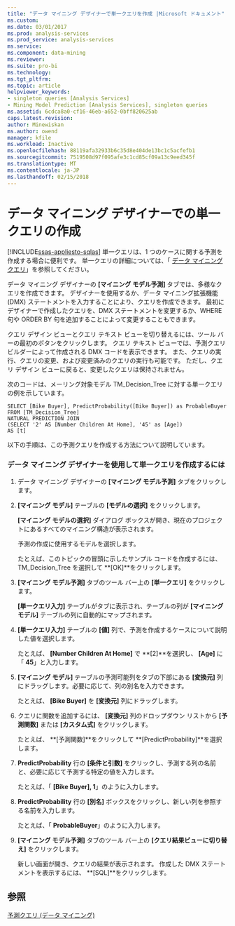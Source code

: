 ```yaml
---
title: "データ マイニング デザイナーで単一クエリを作成 |Microsoft ドキュメント"
ms.custom: 
ms.date: 03/01/2017
ms.prod: analysis-services
ms.prod_service: analysis-services
ms.service: 
ms.component: data-mining
ms.reviewer: 
ms.suite: pro-bi
ms.technology: 
ms.tgt_pltfrm: 
ms.topic: article
helpviewer_keywords:
- singleton queries [Analysis Services]
- Mining Model Prediction [Analysis Services], singleton queries
ms.assetid: 6cdca8a0-cf16-46eb-a652-0bff820625ab
caps.latest.revision: 
author: Minewiskan
ms.author: owend
manager: kfile
ms.workload: Inactive
ms.openlocfilehash: 88119afa32933b6c35d8e404de13bc1c5acfefb1
ms.sourcegitcommit: 7519508d97f095afe3c1cd85cf09a13c9eed345f
ms.translationtype: MT
ms.contentlocale: ja-JP
ms.lasthandoff: 02/15/2018
---
```

# <a name="create-a-singleton-query-in-the-data-mining-designer"></a>データ マイニング デザイナーでの単一クエリの作成
[!INCLUDE[ssas-appliesto-sqlas](../../includes/ssas-appliesto-sqlas.md)]
単一クエリは、1 つのケースに関する予測を作成する場合に便利です。 単一クエリの詳細については、「 [データ マイニング クエリ](../../analysis-services/data-mining/data-mining-queries.md)」を参照してください。  
  
 データ マイニング デザイナーの **[マイニング モデル予測]** タブでは、多様なクエリを作成できます。 デザイナーを使用するか、データ マイニング拡張機能 (DMX) ステートメントを入力することにより、クエリを作成できます。 最初にデザイナーで作成したクエリを、DMX ステートメントを変更するか、WHERE 句や ORDER BY 句を追加することによって変更することもできます。  
  
 クエリ デザイン ビューとクエリ テキスト ビューを切り替えるには、ツール バーの最初のボタンをクリックします。 クエリ テキスト ビューでは、予測クエリ ビルダーによって作成される DMX コードを表示できます。 また、クエリの実行、クエリの変更、および変更済みのクエリの実行も可能です。 ただし、クエリ デザイン ビューに戻ると、変更したクエリは保持されません。  
  
 次のコードは、メーリング対象モデル TM_Decision_Tree に対する単一クエリの例を示しています。  
  
```  
SELECT [Bike Buyer], PredictProbability([Bike Buyer]) as ProbableBuyer  
FROM [TM_Decision_Tree]  
NATURAL PREDICTION JOIN  
(SELECT '2' AS [Number Children At Home], '45' as [Age])  
AS [t]  
```  
  
 以下の手順は、この予測クエリを作成する方法について説明しています。  
  
### <a name="to-create-a-singleton-query-by-using-the-data-mining-designer"></a>データ マイニング デザイナーを使用して単一クエリを作成するには  
  
1.  データ マイニング デザイナーの **[マイニング モデル予測]** タブをクリックします。  
  
2.  **[マイニング モデル]** テーブルの **[モデルの選択]** をクリックします。  
  
     **[マイニング モデルの選択]** ダイアログ ボックスが開き、現在のプロジェクトにあるすべてのマイニング構造が表示されます。  
  
     予測の作成に使用するモデルを選択します。  
  
     たとえば、このトピックの冒頭に示したサンプル コードを作成するには、TM_Decision_Tree を選択して **[OK]**をクリックします。  
  
3.  **[マイニング モデル予測]** タブのツール バー上の **[単一クエリ]** をクリックします。  
  
     **[単一クエリ入力]** テーブルがタブに表示され、テーブルの列が **[マイニング モデル]** テーブルの列に自動的にマップされます。  
  
4.  **[単一クエリ入力]** テーブルの **[値]** 列で、予測を作成するケースについて説明した値を選択します。  
  
     たとえば、 **[Number Children At Home]** で **[2]**を選択し、 **[Age]** に「 **45**」と入力します。  
  
5.  **[マイニング モデル]** テーブルの予測可能列をタブの下部にある **[変換元]** 列にドラッグします。必要に応じて、列の別名を入力できます。  
  
     たとえば、 **[Bike Buyer]** を **[変換元]** 列にドラッグします。  
  
6.  クエリに関数を追加するには、 **[変換元]** 列のドロップダウン リストから **[予測関数]** または **[カスタム式]** をクリックします。  
  
     たとえば、 **[予測関数]**をクリックして **[PredictProbability]**を選択します。  
  
7.  **PredictProbability** 行の **[条件と引数]** をクリックし、予測する列の名前と、必要に応じて予測する特定の値を入力します。  
  
     たとえば、「 **[Bike Buyer], 1**」のように入力します。  
  
8.  **PredictProbability** 行の **[別名]** ボックスをクリックし、新しい列を参照する名前を入力します。  
  
     たとえば、「 **ProbableBuyer**」のように入力します。  
  
9. **[マイニング モデル予測]** タブのツール バー上の **[クエリ結果ビューに切り替え]** をクリックします。  
  
     新しい画面が開き、クエリの結果が表示されます。 作成した DMX ステートメントを表示するには、 **[SQL]**をクリックします。  
  
## <a name="see-also"></a>参照  
 [予測クエリ &#40;データ マイニング&#41;](../../analysis-services/data-mining/prediction-queries-data-mining.md)  
  
  
